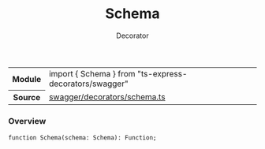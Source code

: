 <header class="symbol-info-header">    <h1 id="schema">Schema</h1>    <label class="symbol-info-type-label decorator">Decorator</label>      </header>
<section class="symbol-info">      <table class="is-full-width">        <tbody>        <tr>          <th>Module</th>          <td>            <div class="lang-typescript">                <span class="token keyword">import</span> { Schema }                 <span class="token keyword">from</span>                 <span class="token string">"ts-express-decorators/swagger"</span>                            </div>          </td>        </tr>        <tr>          <th>Source</th>          <td>            <a href="https://romakita.github.io/ts-express-decorators/#//blob/v2.6.3/src/swagger/decorators/schema.ts#L0-L0">                swagger/decorators/schema.ts            </a>        </td>        </tr>                </tbody>      </table>    </section>

### Overview

<pre><code class="typescript-lang">function <span class="token function">Schema</span><span class="token punctuation">(</span>schema<span class="token punctuation">:</span> Schema<span class="token punctuation">)</span><span class="token punctuation">:</span> Function<span class="token punctuation">;</span></code></pre>
